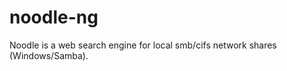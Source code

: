 noodle-ng
=========

Noodle is a web search engine for local smb/cifs network shares (Windows/Samba).